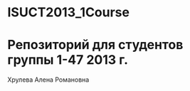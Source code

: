 ﻿ISUCT2013_1Course
=================
# Репозиторий для студентов группы 1-47 2013 г.
Хрулева Алена Романовна